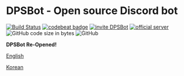 # DPSBot - Open source Discord bot

 [![Build Status](https://travis-ci.org/dpsbot-project/DPSBot.svg?branch=master)](https://travis-ci.org/dpsbot-project/DPSBot) [![codebeat badge](https://codebeat.co/badges/b73301e6-ff25-41c3-b29a-659e0de04408)](https://codebeat.co/projects/github-com-dpsbot-project-dpsbot-master)
[![invite DPSBot](https://img.shields.io/badge/invite-DPSBot-blue.svg)](https://discordapp.com/api/oauth2/authorize?client_id=588671532944064524&permissions=0&scope=bot) [![official server](https://img.shields.io/badge/official-server-green.svg)](https://discord.gg/b9aEEaE) ![GitHub code size in bytes](https://img.shields.io/github/languages/code-size/dpsbot-project/dpsbot.svg) ![GitHub](https://img.shields.io/github/license/dpsbot-project/dpsbot.svg)

**DPSBot Re-Opened!**

[English](/en/index.md)

[Korean](/ko/index.md)
